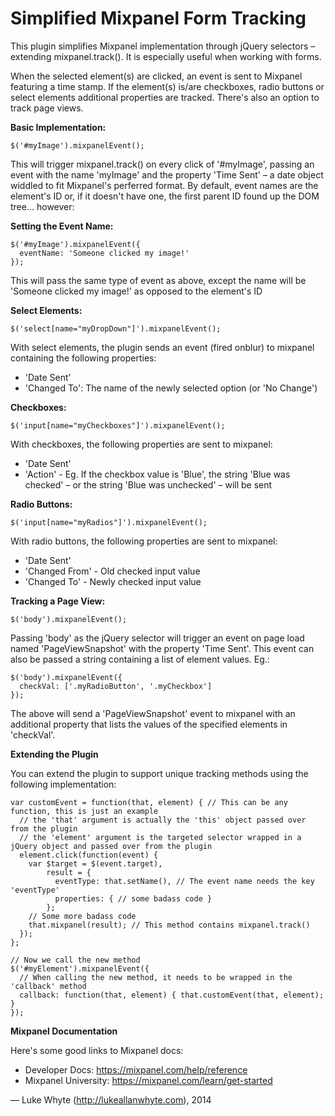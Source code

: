 <h1>Simplified Mixpanel Form Tracking</h1>
This plugin simplifies Mixpanel implementation through jQuery selectors – extending mixpanel.track(). It is especially useful when working with forms. 

When the selected element(s) are clicked, an event is sent to Mixpanel featuring a time stamp. If the element(s) is/are checkboxes, radio buttons or select elements additional properties are tracked. There's also an option to track page views.

<strong>Basic Implementation:</strong>
````
$('#myImage').mixpanelEvent();
````
This will trigger mixpanel.track() on every click of '#myImage', passing an event with the name 'myImage' and the property 'Time Sent' – a date object widdled to fit Mixpanel's perferred format. By default, event names are the element's ID or, if it doesn't have one, the first parent ID found up the DOM tree... however:

<strong>Setting the Event Name:</strong>
````
$('#myImage').mixpanelEvent({
  eventName: 'Someone clicked my image!'
});
````
This will pass the same type of event as above, except the name will be 'Someone clicked my image!' as opposed to the element's ID

<strong>Select Elements:</strong>
````
$('select[name="myDropDown"]').mixpanelEvent();
````
With select elements, the plugin sends an event (fired onblur) to mixpanel containing the following properties: 
 - 'Date Sent'
 - 'Changed To': The name of the newly selected option (or 'No Change')

<strong>Checkboxes:</strong>
````
$('input[name="myCheckboxes"]').mixpanelEvent();
````
With checkboxes, the following properties are sent to mixpanel:
 - 'Date Sent'
 - 'Action' - Eg. If the checkbox value is 'Blue', the string 'Blue was checked' – or the string 'Blue was unchecked' – will be sent

<strong>Radio Buttons:</strong> 
````
$('input[name="myRadios"]').mixpanelEvent();
````
With radio buttons, the following properties are sent to mixpanel:
 - 'Date Sent'
 - 'Changed From' - Old checked input value
 - 'Changed To' - Newly checked input value

<strong>Tracking a Page View:</strong> 
````
$('body').mixpanelEvent();
````
Passing 'body' as the jQuery selector will trigger an event on page load named 'PageViewSnapshot' with the property 'Time Sent'. This event can also be passed a string containing a list of element values. Eg.:
````
$('body').mixpanelEvent({
  checkVal: ['.myRadioButton', '.myCheckbox']
});
````
The above will send a 'PageViewSnapshot' event to mixpanel with an additional property that lists the values of the specified elements in 'checkVal'.

<strong>Extending the Plugin</strong>

You can extend the plugin to support unique tracking methods using the following implementation:
````
var customEvent = function(that, element) { // This can be any function, this is just an example
  // the 'that' argument is actually the 'this' object passed over from the plugin
  // the 'element' argument is the targeted selector wrapped in a jQuery object and passed over from the plugin 
  element.click(function(event) {
    var $target = $(event.target),
        result = {
          eventType: that.setName(), // The event name needs the key 'eventType'
          properties: { // some badass code }
        };
    // Some more badass code
    that.mixpanel(result); // This method contains mixpanel.track()
  });
};

// Now we call the new method
$('#myElement').mixpanelEvent({
  // When calling the new method, it needs to be wrapped in the 'callback' method
  callback: function(that, element) { that.customEvent(that, element); }
});
````
<strong>Mixpanel Documentation</strong>

Here's some good links to Mixpanel docs:
 - Developer Docs: https://mixpanel.com/help/reference
 - Mixpanel University: https://mixpanel.com/learn/get-started


&mdash; Luke Whyte (http://lukeallanwhyte.com), 2014